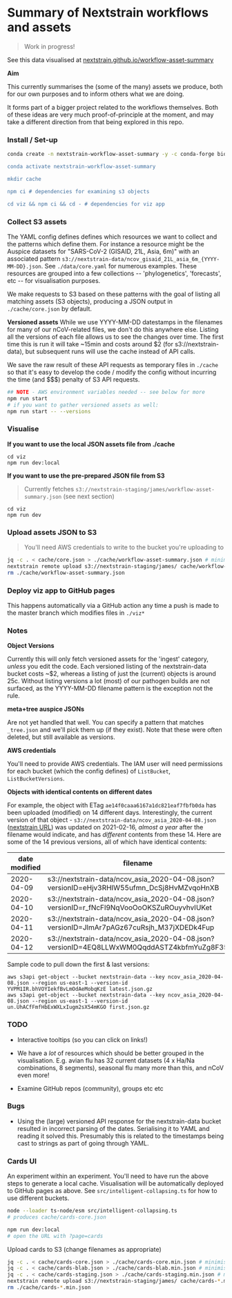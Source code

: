 # Summary of Nextstrain workflows and assets

> Work in progress!

See this data visualised at [nextstrain.github.io/workflow-asset-summary](https://nextstrain.github.io/workflow-asset-summary/)

**Aim**

This currently summarises the (some of the many) assets we produce, both for our own purposes and to inform others what we are doing.

It forms part of a bigger project related to the workflows themselves. Both of these ideas are very much proof-of-principle at the moment, and may take a different direction from that being explored in this repo.

### Install / Set-up

```sh
conda create -n nextstrain-workflow-asset-summary -y -c conda-forge bioconda nodejs=18 nextstrain-cli"

conda activate nextstrain-workflow-asset-summary

mkdir cache

npm ci # dependencies for examining s3 objects

cd viz && npm ci && cd - # dependencies for viz app
```

### Collect S3 assets

The YAML config defines defines which resources we want to collect and the patterns which define them. 
For instance a resource might be the Auspice datasets for "SARS-CoV-2 (GISAID, 21L, Asia, 6m)" with an associated pattern `s3://nextstrain-data/ncov_gisaid_21L_asia_6m_{YYYY-MM-DD}.json`.
See `./data/core.yaml` for numerous examples.
These resources are grouped into a few collections -- 'phylogenetics', 'forecasts', etc -- for visualisation purposes.

We make requests to S3 based on these patterns with the goal of listing all matching assets (S3 objects), producing a JSON output in `./cache/core.json` by default.

**Versioned assets**
While we use YYYY-MM-DD datestamps in the filenames for many of our nCoV-related files, we don't do this anywhere else.
Listing all the versions of each file allows us to see the changes over time.
The first time this is run it will take ~15min and costs around $2 (for s3://nextstrain-data), but subsequent runs
will use the cache instead of API calls.

We save the raw result of these API requests as temporary files in `./cache` so that it's easy to develop the code / modify the config without incurring the time (and $$$) penalty of S3 API requests.


```sh
## NOTE - AWS environment variables needed -- see below for more
npm run start
# if you want to gather versioned assets as well:
npm run start -- --versions
```

### Visualise

**If you want to use the local JSON assets file from ./cache**

```
cd viz
npm run dev:local
```

**If you want to use the pre-prepared JSON file from S3**

> Currently fetches `s3://nextstrain-staging/james/workflow-asset-summary.json` (see next section)

```
cd viz
npm run dev
```

### Upload assets JSON to S3

> You'll need AWS credentials to write to the bucket you're uploading to

```sh
jq -c . < cache/core.json > ./cache/workflow-asset-summary.json # minimise
nextstrain remote upload s3://nextstrain-staging/james/ cache/workflow-asset-summary.json
rm ./cache/workflow-asset-summary.json
```


### Deploy viz app to GitHub pages

This happens automatically via a GitHub action any time a push is made to the master branch which modifies files in `./viz*`


### Notes

**Object Versions**

Currently this will only fetch versioned assets for the 'ingest' category, _unless_ you edit the code. 
Each versioned listing of the nextstrain-data bucket costs ~$2, whereas a listing of just the (current) objects is around 25c.
Without listing versions a lot (most) of our pathogen builds are not surfaced, as the YYYY-MM-DD filename pattern is the exception not the rule.

**meta+tree auspice JSONs**

Are not yet handled that well. You can specify a pattern that matches `_tree.json` and we'll pick them up (if they exist).
Note that these were often deleted, but still available as versions.

**AWS credentials**

You'll need to provide AWS credentials.
The IAM user will need permissions for each bucket (which the config defines) of `ListBucket`, `ListBucketVersions`.


**Objects with identical contents on different dates**

For example, the object with ETag `ae14f0caaa6167a1dc821eaf7fbfb0da` has been uploaded (modified) on 14 different days. Interestingly, the current version of that object - `s3://nextstrain-data/ncov_asia_2020-04-08.json` ([nextstrain URL](https://nextstrain.org/ncov/asia/2020-04-08)) was updated on 2021-02-16, _almost a year_ after the filename would indicate, and has _different_ contents from these 14. Here are some of the 14 previous versions, all of which have identical contents:

|  date modified | filename  |
|---|---|
|  2020-04-09 |  s3://nextstrain-data/ncov_asia_2020-04-08.json?versionID=eHjv3RHIW55ufmn_DcSj8HvMZvqoHnXB |
| 2020-04-10 | s3://nextstrain-data/ncov_asia_2020-04-08.json?versionID=r_fNcFl9NqVooOoOKSZuROuyvhvIUKet |
|  2020-04-11 |  s3://nextstrain-data/ncov_asia_2020-04-08.json?versionID=JlmAr7pAGz67cuRsjh_M37jXDEDk4Fup |
| 2020-04-12 | s3://nextstrain-data/ncov_asia_2020-04-08.json?versionID=4EQ8LLWxWM0QqddASTZ4kbfmYuZg8F35 | 

Sample code to pull down the first & last versions:
```
aws s3api get-object --bucket nextstrain-data --key ncov_asia_2020-04-08.json --region us-east-1 --version-id YVPM1IR.bhVOYIekfBvLmOdAeMobqKzE latest.json.gz
aws s3api get-object --bucket nextstrain-data --key ncov_asia_2020-04-08.json --region us-east-1 --version-id un.UhACfFmfHbExWXLxIugm2sX54mKGO first.json.gz
```


### TODO

* Interactive tooltips (so you can click on links!)

* We have a _lot_ of resources which should be better grouped in the visualisation. E.g. avian flu has 32 current datasets (4 x Ha/Na combinations, 8 segments), seasonal flu many more than this, and nCoV even more!

* Examine GitHub repos (community), groups etc etc


### Bugs

* Using the (large) versioned API response for the nextstrain-data bucket resulted in incorrect parsing of the dates.
Serialising it to YAML and reading it solved this. Presumably this is related to the timestamps being cast to strings as part of going through YAML.

### Cards UI

An experiment within an experiment.
You'll need to have run the above steps to generate a local cache.
Visualisation will be automatically deployed to GitHub pages as above.
See `src/intelligent-collapsing.ts` for how to use different buckets.

```sh
node --loader ts-node/esm src/intelligent-collapsing.ts
# produces cache/cards-core.json
```

```sh
npm run dev:local
# open the URL with ?page=cards
```

Upload cards to S3 (change filenames as appropriate)
```sh
jq -c . < cache/cards-core.json > ./cache/cards-core.min.json # minimise
jq -c . < cache/cards-blab.json > ./cache/cards-blab.min.json # minimise
jq -c . < cache/cards-staging.json > ./cache/cards-staging.min.json # minimise
nextstrain remote upload s3://nextstrain-staging/james/ cache/cards-*.min.json
rm ./cache/cards-*.min.json
```

